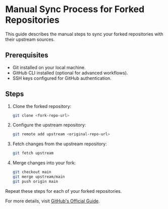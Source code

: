 # Manual Sync Process for Forked Repositories

This guide describes the manual steps to sync your forked repositories with their upstream sources.

## Prerequisites
- Git installed on your local machine.
- GitHub CLI installed (optional for advanced workflows).
- SSH keys configured for GitHub authentication.

## Steps
1. Clone the forked repository:
   ```bash
   git clone <fork-repo-url>
   ```
2. Configure the upstream repository:
   ```bash
   git remote add upstream <original-repo-url>
   ```
3. Fetch changes from the upstream repository:
   ```bash
   git fetch upstream
   ```
4. Merge changes into your fork:
   ```bash
   git checkout main
   git merge upstream/main
   git push origin main
   ```

Repeat these steps for each of your forked repositories.

For more details, visit [GitHub's Official Guide](https://docs.github.com/en/pull-requests/collaborating-with-pull-requests/working-with-forks/syncing-a-fork).